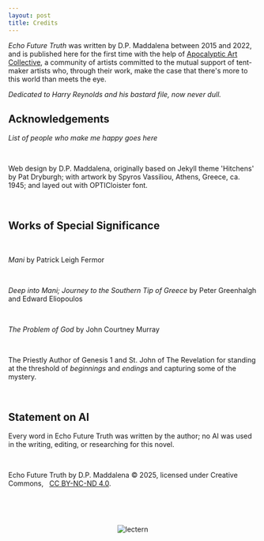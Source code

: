 ```yaml
---
layout: post
title: Credits
---
```


*Echo Future Truth* was written by D.P. Maddalena between 2015 and 2022, and is published here for the first time with the help of [Apocalyptic Art Collective](https://apocalypticartcollective.com), a community of artists committed to the mutual support of tent-maker artists who, through their work, make the case that there's more to this world than meets the eye. 

*Dedicated to Harry Reynolds and his bastard file, now never dull.* 

## Acknowledgements

*List of people who make me happy goes here*

<!--
- Bruce Charonnat (editing, design, promotion, production, vision, and chief provocateur)
- Nik Bartunek (engineering, marketing, commiseration without capitulation, timely equipment dump)
- Julie Maddalena (voice coaching and studio support, eye of newt and other medicinals)
- Eric Mathis (early and eternal reader, epical and erical support)
- Marilyn Mcentyre (editing & encouragement, publishing wisdom)
- Zoe Maddalena (vibe & inspiration)
- Michael Toy (soul brother, faithful and universal colaborator, honest assessor)
- Linda Toy (soul sister, networker, encourager)
- Kevin Marks (Original Field Trip Buddy) 
- Marge Boots (graphics and <cough> typography support)
- Russ Sampson (Saint Sampson, organizer of the *Tonopolo readings*)
- Everyone trapped at Tonopolo during the readings (great vibes, great listeners, great feedback)
- Heather Fosth (third-stage rocket ignition)
- Carla Mathis (prayer and wisdom, theater edition)
- Mike McKenna (prayer and wisdom, tech edition; faithful listener when it was only Shakespeare)
- Craig Lauchner (prayer and wisdom, prayer and wisdom edition)
- Timothy Maddalena (Most Reassuring Fan, grounded wisdom)
- A special thanks to the beautiful, patient, supportive wife of the artist, Anghelika ('that's kind of *your* thing') Maddalena.
- Finally, my God, maker, rescuer, comforter; Word That Orders the Mess (for ordering my mess)
-->

&nbsp;

Web design by D.P. Maddalena, originally based on Jekyll theme 'Hitchens' by Pat Dryburgh; with artwork by Spyros Vassiliou, Athens, Greece, ca. 1945; and layed out with OPTICloister font.

&nbsp;

## Works of Special Significance

&nbsp;

*Mani* by Patrick Leigh Fermor

&nbsp;

*Deep into Mani; Journey to the Southern Tip of Greece* by Peter Greenhalgh and Edward Eliopoulos

&nbsp;

*The Problem of God* by John Courtney Murray

&nbsp;

The Priestly Author of Genesis 1 and St. John of The Revelation for standing at the threshold of *beginnings* and *endings* and capturing some of the mystery.  


&nbsp;

## Statement on AI

Every word in Echo Future Truth was written by the author; no AI was used in the writing, editing, or researching for this novel. 

&nbsp;

Echo Future Truth by D.P. Maddalena  © 2025, licensed under Creative Commons, &nbsp; [CC BY-NC-ND 4.0](https://creativecommons.org/licenses/by-nc-nd/4.0/).

&nbsp;

&nbsp;

<div style="text-align:center">
<img src="{{ '/assets/images/aacwordmark.png' | relative_url }}" alt='lectern' />
</div>